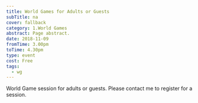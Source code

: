 ```yaml
---
title: World Games for Adults or Guests
subTitle: na
cover: fallback
category: 1.World Games
abstract: Page abstract.
date: 2018-11-09
fromTime: 3.00pm
toTime: 4.30pm
type: event
cost: Free
tags:
  - wg
---
```


World Game session for adults or guests. Please contact me to register for a session.

